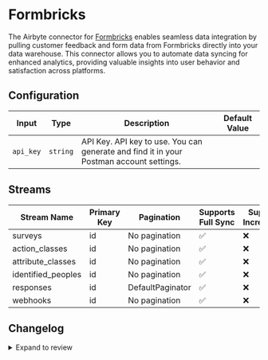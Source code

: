 # Formbricks
The Airbyte connector for [Formbricks](https://www.formbricks.com/) enables seamless data integration by pulling customer feedback and form data from Formbricks directly into your data warehouse. This connector allows you to automate data syncing for enhanced analytics, providing valuable insights into user behavior and satisfaction across platforms.

## Configuration

| Input | Type | Description | Default Value |
|-------|------|-------------|---------------|
| `api_key` | `string` | API Key. API key to use. You can generate and find it in your Postman account settings. |  |

## Streams
| Stream Name | Primary Key | Pagination | Supports Full Sync | Supports Incremental |
|-------------|-------------|------------|---------------------|----------------------|
| surveys | id | No pagination | ✅ |  ❌  |
| action_classes | id | No pagination | ✅ |  ❌  |
| attribute_classes | id | No pagination | ✅ |  ❌  |
| identified_peoples | id | No pagination | ✅ |  ❌  |
| responses | id | DefaultPaginator | ✅ |  ❌  |
| webhooks | id | No pagination | ✅ |  ❌  |

## Changelog

<details>
  <summary>Expand to review</summary>

| Version          | Date              | Pull Request | Subject        |
|------------------|-------------------|--------------|----------------|
| 0.0.4 | 2024-12-21 | [49993](https://github.com/airbytehq/airbyte/pull/49993) | Update dependencies |
| 0.0.3 | 2024-12-14 | [49525](https://github.com/airbytehq/airbyte/pull/49525) | Update dependencies |
| 0.0.2 | 2024-12-12 | [49167](https://github.com/airbytehq/airbyte/pull/49167) | Update dependencies |
| 0.0.1 | 2024-11-08 | | Initial release by [@parthiv11](https://github.com/parthiv11) via Connector Builder |

</details>
